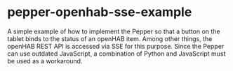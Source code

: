 # pepper-openhab-sse-example
A simple example of how to implement the Pepper so that a button on the tablet binds to the status of an openHAB item. Among other things, the openHAB REST API is accessed via SSE for this purpose. Since the Pepper can use outdated JavaScript, a combination of Python and JavaScript must be used as a workaround.
